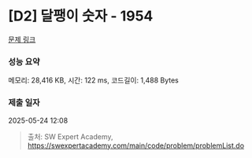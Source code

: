 # [D2] 달팽이 숫자 - 1954 

[문제 링크](https://swexpertacademy.com/main/code/problem/problemDetail.do?contestProbId=AV5PobmqAPoDFAUq) 

### 성능 요약

메모리: 28,416 KB, 시간: 122 ms, 코드길이: 1,488 Bytes

### 제출 일자

2025-05-24 12:08



> 출처: SW Expert Academy, https://swexpertacademy.com/main/code/problem/problemList.do